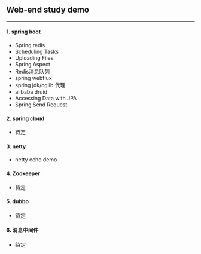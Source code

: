  ## Web-end study demo

 ------------

 #### 1. spring boot
 -  Spring redis
 -  Scheduling Tasks
 - Uploading Files
 - Spring Aspect
 - Redis消息队列
 - spring webflux
 - spring jdk/cglib 代理
 - alibaba druid 
 - Accessing Data with JPA
 - Spring Send Request

 #### 2. spring cloud
 - 待定

 #### 3. netty
 - netty echo demo

 #### 4.  Zookeeper
 - 待定

 #### 5.  dubbo
- 待定

#### 6. 消息中间件
- 待定
